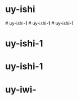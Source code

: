 # uy-ishi
#   u y - i s h i - 1  
 #   u y - i s h i - 1  
 # uy-ishi-1
# uy-ishi-1
# uy-ishi-1
# uy-iwi-
